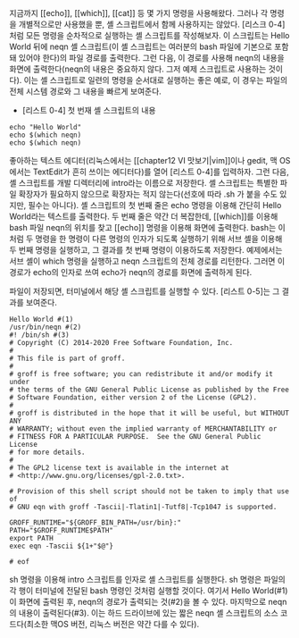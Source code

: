 
지금까지 [[echo]], [[which]], [[cat]] 등 몇 가지 명령을 사용해왔다. 그러나 각 명령을 개별적으로만 사용했을 뿐, 셸 스크립트에서 함께 사용하지는 않았다. [리스크 0-4]처럼 모든 명령을 순차적으로 실행하는 셸 스크립트를 작성해보자. 이 스크립트는 Hello World 뒤에 neqn 셸 스크립트(이 셸 스크립트는 여러분의 bash 파일에 기본으로 포함돼 있어야 한다)의 파일 경로를 출력한다. 그런 다음, 이 경로를 사용해 neqn의 내용을 화면에 출력한다(neqn의 내용은 중요하지 않다. 그저 예제 스크립트로 사용하는 것이다). 이는 셸 스크립트로 일련의 명령을 순서대로 실행하는 좋은 예로, 이 경우는 파일의 전체 시스템 경로와 그 내용을 빠르게 보여준다.


- [리스트 0-4] 첫 번재 셸 스크립트의 내용
```shell
echo "Hello World"
echo $(which neqn)
echo $(which neqn)
```


좋아하는 텍스트 에디터(리눅스에서는 [[chapter12 VI 맛보기|vim]]이나 gedit, 맥 OS에서는 TextEdit가 흔히 쓰이는 에디터다)를 열어 [리스트 0-4]를 입력하자. 그런 다음, 셸 스크립트를 개발 디렉터리에 intro라는 이름으로 저장한다. 셸 스크립트는 특별한 파일 확장자가 필요하지 않으므로 확장자는 적지 않는다(선호에 따라 .sh 가 붙을 수도 있지만, 필수는 아니다). 셸 스크립트의 첫 번째 줄은 echo 명령을 이용해 간단히 Hello World라는 텍스트를 출력한다. 두 번째 줄은 약간 더 복잡한데, [[which]]를 이용해 bash 파일 neqn의 위치를 찾고 [[echo]] 명령을 이용해 화면에 출력한다. bash는 이처럼 두 명령을 한 명령이 다른 명령의 인자가 되도록 실행하기 위해 서브 셸을 이용해 두 번째 명령을 실행하고, 그 결과를 첫 번째 명령이 이용하도록 저장한다. 예제에서는 서브 셸이 which 명령을 실행하고 neqn 스크립트의 전체 경로를 리턴한다. 그러면 이 경로가 echo의 인자로 쓰여 echo가 neqn의 경로를 화면에 출력하게 된다.

파일이 저장되면, 터미널에서 해당 셸 스크립트를 실행할 수 있다. [리스트 0-5]는 그 결과를 보여준다.

```shell
Hello World #(1)
/usr/bin/neqn #(2)
#! /bin/sh #(3)
# Copyright (C) 2014-2020 Free Software Foundation, Inc.
#
# This file is part of groff.
# 
# groff is free software; you can redistribute it and/or modify it under
# the terms of the GNU General Public License as published by the Free
# Software Foundation, either version 2 of the License (GPL2).
# 
# groff is distributed in the hope that it will be useful, but WITHOUT ANY
# WARRANTY; without even the implied warranty of MERCHANTABILITY or
# FITNESS FOR A PARTICULAR PURPOSE.  See the GNU General Public License
# for more details.
# 
# The GPL2 license text is available in the internet at
# <http://www.gnu.org/licenses/gpl-2.0.txt>.

# Provision of this shell script should not be taken to imply that use of
# GNU eqn with groff -Tascii|-Tlatin1|-Tutf8|-Tcp1047 is supported.

GROFF_RUNTIME="${GROFF_BIN_PATH=/usr/bin}:"
PATH="$GROFF_RUNTIME$PATH"
export PATH
exec eqn -Tascii ${1+"$@"}

# eof

```

sh 명령을 이용해 intro 스크립트를 인자로 셸 스크립트를 실행한다. sh 명령은 파일의 각 행이 터미널에 전달된 bash 명령인 것처럼 실행할 것이다. 여기서 Hello World(#1)이 화면에 출력된 후, neqn의 경로가 출력되는 것(#2)을 볼 수 있다. 마지막으로 neqn의 내용이 출력된다(#3). 이는 하드 드라이브에 있는 짧은 neqn 셸 스크립트의 소스 코드다(최소한 맥OS 버전, 리눅스 버전은 약간 다를 수 있다).